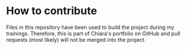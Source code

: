 # How to contribute

Files in this repository have been used to build the project during my trainings.
Therefore, this is part of Chiara's portfolio on GitHub and pull requests (most likely) will not be merged into the project.
